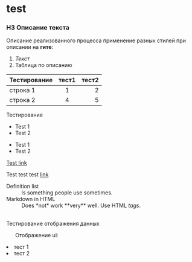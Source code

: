 # test
### H3 Описание текста
Описание реализованного процесса применение разных стилей при описании на **гите**: 
1. *Текст*
2. Таблица по описанию

| Тестирование  | тест1         | тест2 |
| ------------- |:-------------:| -----:|
| строка 1      | 1             | 2     |
| строка 2      | 4             | 5     |

Тестирование
+ Test 1
+ Test 2

- Test 1
- Test 2

[Test link](https://www.google.com)

Test test test [link](https://www.google.com)

<dl>
  <dt>Definition list</dt>
  <dd>Is something people use sometimes.</dd>

  <dt>Markdown in HTML</dt>
  <dd>Does *not* work **very** well. Use HTML <em>tags</em>.</dd>
  <br>
  <p>Тестирование отображения данных</p>
  <ul>Отображение ul: </ul>
  <li>тест 1</li>
  <li>тест 2</li>
</dl>

